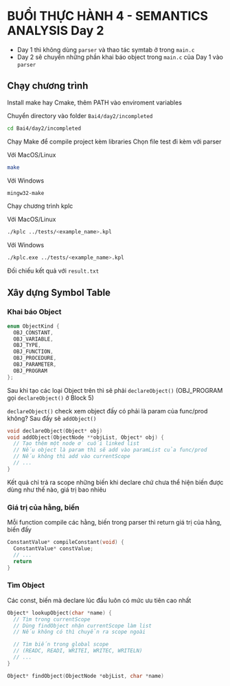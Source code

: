 # BUỔI THỰC HÀNH 4 - SEMANTICS ANALYSIS Day 2

- Day 1 thì không dùng `parser` và thao tác symtab ở trong `main.c`
- Day 2 sẽ chuyển những phần khai báo object trong `main.c` của Day 1 vào `parser`

## Chạy chương trình

Install make hay Cmake, thêm PATH vào enviroment variables

Chuyển directory vào folder `Bai4/day2/incompleted`

```bash
cd Bai4/day2/incompleted
```

Chạy Make để compile project kèm libraries
Chọn file test đi kèm với parser

Với MacOS/Linux

```bash
make
```

Với Windows

```bash
mingw32-make
```

Chạy chương trình kplc

Với MacOS/Linux

```bash
./kplc ../tests/<example_name>.kpl
```

Với Windows

```bash
./kplc.exe ../tests/<example_name>.kpl
```

Đối chiếu kết quả với `result.txt`

## Xây dựng Symbol Table

### Khai báo Object

```c
enum ObjectKind {
  OBJ_CONSTANT,
  OBJ_VARIABLE,
  OBJ_TYPE,
  OBJ_FUNCTION,
  OBJ_PROCEDURE,
  OBJ_PARAMETER,
  OBJ_PROGRAM
};
```

Sau khi tạo các loại Object trên thì sẽ phải `declareObject()`
(OBJ_PROGRAM gọi `declareObject()` ở Block 5)

`declareObject()` check xem object đấy có phải là param của func/prod không?
Sau đấy sẽ `addObject()`

```c
void declareObject(Object* obj)
void addObject(ObjectNode **objList, Object* obj) {
  // Tạo thêm một node ở cuối linked list
  // Nếu object là param thì sẽ add vào paramList của func/prod
  // Nếu không thì add vào currentScope
  // ...
}
```

Kết quả chỉ trả ra scope những biến khi declare chứ chưa thể hiện biến được dùng như thế nào, giá trị bao nhiêu

### Giá trị của hằng, biến

Mỗi function compile các hằng, biến trong parser thì return giá trị của hằng, biến đấy

```c
ConstantValue* compileConstant(void) {
  ConstantValue* constValue;
  // ...
  return 
}
```

### Tìm Object

Các const, biến mà declare lúc đầu luôn có mức ưu tiên cao nhất

```c
Object* lookupObject(char *name) {
  // Tìm trong currentScope
  // Dùng findObject nhận currentScope làm list
  // Nếu không có thì chuyển ra scope ngoài

  // Tìm biến trong global scope
  // (READC, READI, WRITEI, WRITEC, WRITELN)
  // ...
}
```

```c
Object* findObject(ObjectNode *objList, char *name)
```
